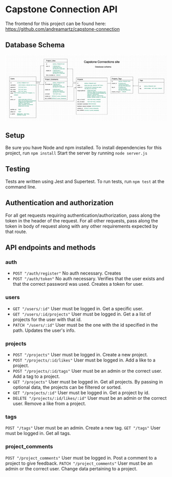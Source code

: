# Capstone Connection API

The frontend for this project can be found here: https://github.com/andreamartz/capstone-connection

## Database Schema

![Database Schema](./static/database-schema.png)

## Setup

Be sure you have Node and npm installed.
To install dependencies for this project, run `npm install`
Start the server by running `node server.js`

## Testing

Tests are written using Jest and Supertest.
To run tests, run `npm test` at the command line.

## Authentication and authorization

For all get requests requiring authentication/authorization, pass along the token in the header of the request.
For all other requests, pass along the token in body of request along with any other requirements expected by that route.

## API endpoints and methods

### auth

- `POST "/auth/register"` No auth necessary. Creates
- `POST "/auth/token"` No auth necessary. Verifies that the user exists and that the correct password was used. Creates a token for user.

### users

- `GET "/users/:id"` User must be logged in. Get a specific user.
- `GET "/users/:id/projects"` User must be logged in. Get a a list of projects for the user with that id.
- `PATCH "/users/:id"` User must be the one with the id specified in the path. Updates the user's info.

### projects

- `POST "/projects"` User must be logged in. Create a new project.
- `POST "/projects/:id/likes"` User must be logged in. Add a like to a project.
- `POST "/projects/:id/tags"` User must be an admin or the correct user. Add a tag to a project.
- `GET "/projects"` User must be logged in. Get all projects. By passing in optional data, the projects can be filtered or sorted.
- `GET "/projects/:id"` User must be logged in. Get a project by id.
- `DELETE "/projects/:id/likes/:id"` User must be an admin or the correct user. Remove a like from a project.

### tags

`POST "/tags"` User must be an admin. Create a new tag.
`GET "/tags"` User must be logged in. Get all tags.

### project_comments

`POST "/project_comments"` User must be logged in. Post a comment to a project to give feedback.
`PATCH "/project_comments"` User must be an admin or the correct user. Change data pertaining to a project.
